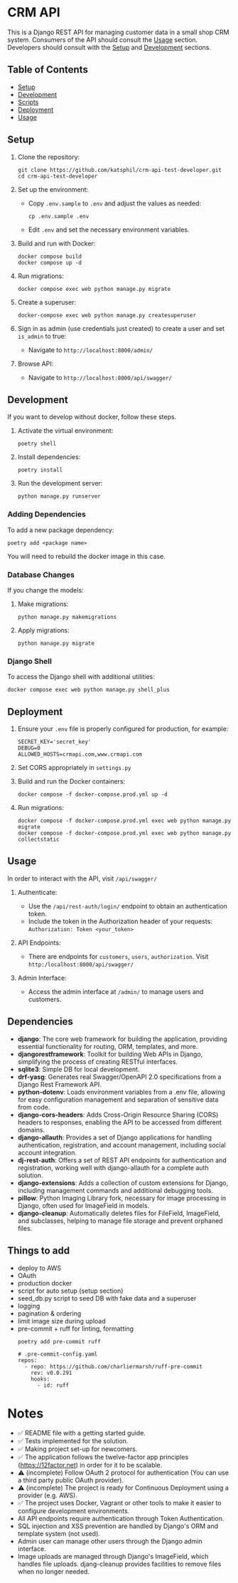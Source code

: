# CRM API

This is a Django REST API for managing customer data in a small shop CRM system.
Consumers of the API should consult the [Usage](#usage) section.
Developers should consult with the [Setup](#setup) and [Development](#development) sections.

## Table of Contents
- [Setup](#setup)
- [Development](#development)
- [Scripts](#scripts)
- [Deployment](#deployment)
- [Usage](#usage)

## Setup

1. Clone the repository:
   ```
   git clone https://github.com/katsphil/crm-api-test-developer.git
   cd crm-api-test-developer
   ```

2. Set up the environment:
   - Copy `.env.sample` to `.env` and adjust the values as needed:
     ```
     cp .env.sample .env
     ```
   - Edit `.env` and set the necessary environment variables.

3. Build and run with Docker:
   ```
   docker compose build
   docker compose up -d
   ```

4. Run migrations:
   ```
   docker compose exec web python manage.py migrate
   ```

5. Create a superuser:
   ```
   docker-compose exec web python manage.py createsuperuser
   ```

6. Sign in as admin (use credentials just created) to create a user and set `is_admin` to true:
   - Navigate to `http://localhost:8000/admin/`

6. Browse API:
   - Navigate to `http://localhost:8000/api/swagger/`

## Development

If you want to develop without docker, follow these steps.

1. Activate the virtual environment:
   ```
   poetry shell
   ```

2. Install dependencies:
   ```
   poetry install
   ```

3. Run the development server:
   ```
   python manage.py runserver
   ```

### Adding Dependencies

To add a new package dependency:
```
poetry add <package name>
```
You will need to rebuild the docker image in this case.

### Database Changes

If you change the models:
1. Make migrations:
   ```
   python manage.py makemigrations
   ```
2. Apply migrations:
   ```
   python manage.py migrate
   ```

### Django Shell

To access the Django shell with additional utilities:
```
docker compose exec web python manage.py shell_plus
```

## Deployment

1. Ensure your `.env` file is properly configured for production, for example:
   ```
   SECRET_KEY='secret_key'
   DEBUG=0
   ALLOWED_HOSTS=crmapi.com,www.crmapi.com
   ```

2. Set CORS appropriately in `settings.py`

3. Build and run the Docker containers:
   ```
   docker compose -f docker-compose.prod.yml up -d
   ```

4. Run migrations:
   ```
   docker compose -f docker-compose.prod.yml exec web python manage.py migrate
   docker compose -f docker-compose.prod.yml exec web python manage.py collectstatic
   ```

## Usage

In order to interact with the API, visit `/api/swagger/`

1. Authenticate:
   - Use the `/api/rest-auth/login/` endpoint to obtain an authentication token.
   - Include the token in the Authorization header of your requests: `Authorization: Token <your_token>`

2. API Endpoints:
   - There are endpoints for `customers`, `users`, `authorization`. Visit `http:/localhost:8000/api/swagger/`

3. Admin Interface:
   - Access the admin interface at `/admin/` to manage users and customers.

## Dependencies

* **django**: The core web framework for building the application, providing essential functionality for routing, ORM, templates, and more.
* **djangorestframework**: Toolkit for building Web APIs in Django, simplifying the process of creating RESTful interfaces.
* **sqlite3**: Simple DB for local development.
* **drf-yasg**: Generates real Swagger/OpenAPI 2.0 specifications from a Django Rest Framework API.
* **python-dotenv**: Loads environment variables from a .env file, allowing for easy configuration management and separation of sensitive data from code.
* **django-cors-headers**: Adds Cross-Origin Resource Sharing (CORS) headers to responses, enabling the API to be accessed from different domains.
* **django-allauth**: Provides a set of Django applications for handling authentication, registration, and account management, including social account integration.
* **dj-rest-auth**: Offers a set of REST API endpoints for authentication and registration, working well with django-allauth for a complete auth solution.
* **django-extensions**: Adds a collection of custom extensions for Django, including management commands and additional debugging tools.
* **pillow**: Python Imaging Library fork, necessary for image processing in Django, often used for ImageField in models.
* **django-cleanup**: Automatically deletes files for FileField, ImageField, and subclasses, helping to manage file storage and prevent orphaned files.

## Things to add

* deploy to AWS
* OAuth
* production docker
* script for auto setup (setup section)
* seed_db.py script to seed DB with fake data and a superuser
* logging
* pagination & ordering
* limit image size during upload
* pre-commit + ruff for linting, formatting
    ```
    poetry add pre-commit ruff
    ```
    ```
    # .pre-commit-config.yaml
    repos:
      - repo: https://github.com/charliermarsh/ruff-pre-commit
        rev: v0.0.291
        hooks:
          - id: ruff
    ```

# Notes
* ✅ README file with a getting started guide. 
* ✅ Tests implemented for the solution.
* ✅ Making project set-up for newcomers.
* ✅ The application follows the twelve-factor app principles (https://12factor.net) in order for it to be scalable.
* ⚠️  (incomplete) Follow OAuth 2 protocol for authentication (You can use a third party public OAuth provider).
* ⚠️  (incomplete) The project is ready for Continuous Deployment using a provider (e.g. AWS).
* ✅ The project uses Docker, Vagrant or other tools to make it easier to configure development environments.
* All API endpoints require authentication through Token Authentication.
* SQL injection and XSS prevention are handled by Django's ORM and template system (not used).
* Admin user can manage other users through the Django admin interface.
* Image uploads are managed through Django's ImageField, which handles file uploads. djang-cleanup provides facilities to remove files when no longer needed.
